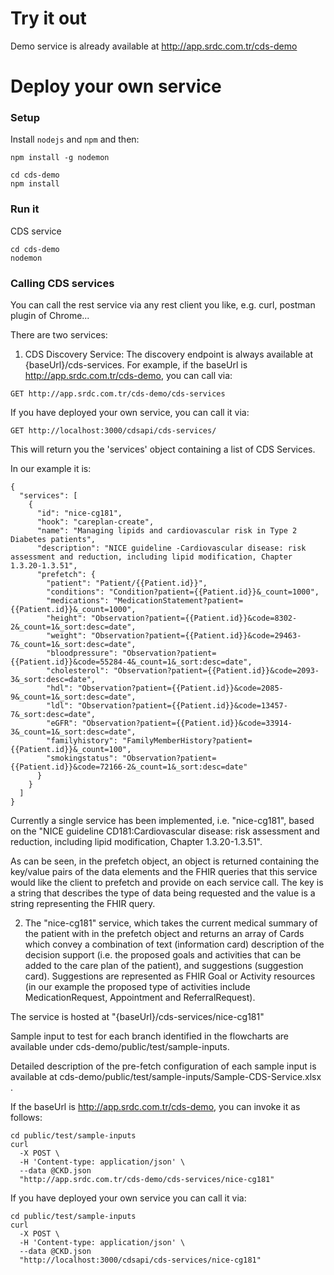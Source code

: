 # Try it out

Demo service is already available at http://app.srdc.com.tr/cds-demo


# Deploy your own service

### Setup

Install `nodejs`  and `npm` and then:
```
npm install -g nodemon

cd cds-demo
npm install
```

### Run it

CDS service
```
cd cds-demo
nodemon
```

### Calling CDS services

You can call the rest service via any rest client you like, e.g. curl, postman plugin of Chrome...

There are two services:
1. CDS Discovery Service: The discovery endpoint is always available at {baseUrl}/cds-services. For example, if the baseUrl is http://app.srdc.com.tr/cds-demo, you can call via:

```
GET http://app.srdc.com.tr/cds-demo/cds-services
```

If you have deployed your own service, you can call it via:
```
GET http://localhost:3000/cdsapi/cds-services/
```

This will return you the 'services' object containing a list of CDS Services.

In our example it is: 
```
{
  "services": [
    {
      "id": "nice-cg181",
      "hook": "careplan-create",
      "name": "Managing lipids and cardiovascular risk in Type 2 Diabetes patients",
      "description": "NICE guideline -Cardiovascular disease: risk assessment and reduction, including lipid modification, Chapter 1.3.20-1.3.51",
      "prefetch": {
        "patient": "Patient/{{Patient.id}}",
        "conditions": "Condition?patient={{Patient.id}}&_count=1000",
        "medications": "MedicationStatement?patient={{Patient.id}}&_count=1000",
        "height": "Observation?patient={{Patient.id}}&code=8302-2&_count=1&_sort:desc=date",
        "weight": "Observation?patient={{Patient.id}}&code=29463-7&_count=1&_sort:desc=date",
        "bloodpressure": "Observation?patient={{Patient.id}}&code=55284-4&_count=1&_sort:desc=date",
        "cholesterol": "Observation?patient={{Patient.id}}&code=2093-3&_sort:desc=date",
        "hdl": "Observation?patient={{Patient.id}}&code=2085-9&_count=1&_sort:desc=date",
        "ldl": "Observation?patient={{Patient.id}}&code=13457-7&_sort:desc=date",
        "eGFR": "Observation?patient={{Patient.id}}&code=33914-3&_count=1&_sort:desc=date",
        "familyhistory": "FamilyMemberHistory?patient={{Patient.id}}&_count=100",
        "smokingstatus": "Observation?patient={{Patient.id}}&code=72166-2&_count=1&_sort:desc=date"
      }
    }
  ]
}
```
Currently a single service has been implemented, i.e. "nice-cg181", based on the "NICE guideline CD181:Cardiovascular disease: risk assessment and reduction,
including lipid modification, Chapter 1.3.20-1.3.51".

As can be seen, in the prefetch object, an object is returned containing the key/value pairs of the data elements and the FHIR queries that this service would like the client to prefetch and provide on
each service call. The key is a string that describes the type of data being requested and the value is a string representing the FHIR query. 


2. The "nice-cg181" service, which takes the current medical summary of the patient with in the prefetch object and returns an array of Cards 
which convey a combination of text (information card) description of the decision support (i.e. the proposed goals and activities that can be added to the care plan of the patient),
 and suggestions (suggestion card). Suggestions are represented as FHIR Goal or Activity resources (in our example the proposed type of activities include MedicationRequest, Appointment
 and ReferralRequest).

The service is hosted at "{baseUrl}/cds-services/nice-cg181"

Sample input to test for each branch identified in the flowcharts are available under cds-demo/public/test/sample-inputs.

Detailed description of the pre-fetch configuration of each sample input is available at cds-demo/public/test/sample-inputs/Sample-CDS-Service.xlsx . 

If the baseUrl is http://app.srdc.com.tr/cds-demo, you can invoke it as follows:

```
cd public/test/sample-inputs
curl
  -X POST \
  -H 'Content-type: application/json' \
  --data @CKD.json
  "http://app.srdc.com.tr/cds-demo/cds-services/nice-cg181"
```

If you have deployed your own service you can call it via:
```
cd public/test/sample-inputs
curl
  -X POST \
  -H 'Content-type: application/json' \
  --data @CKD.json
  "http://localhost:3000/cdsapi/cds-services/nice-cg181"
```